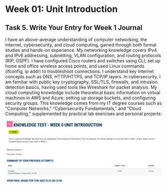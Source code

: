 # Week 01: Unit Introduction

## Task 5. Write Your Entry for Week 1 Journal 


I have an above-average understanding of computer networking, the Internet, cybersecurity, and cloud computing, gained through both formal studies and hands-on experience. My networking knowledge covers IPv4 and IPv6 addressing, subnetting, VLAN configuration, and routing protocols (RIP, OSPF). I have configured Cisco routers and switches using CLI, set up home and office wireless access points, and used Linux commands (ifconfig, ip addr) to troubleshoot connections. I understand key Internet concepts such as DNS, HTTP/HTTPS, and TCP/IP layers. In cybersecurity, I am familiar with public key cryptography, SSL/TLS, firewalls, and intrusion detection basics, having used tools like Wireshark for packet analysis. My cloud computing knowledge include theoretical basic information on virtual machines in AWS and Azure, setting up storage buckets, and configuring security groups. This knowledge comes from my IT degree courses such as “Computer Networks,” “Cybersecurity Fundamentals,” and “Cloud Computing,” supplemented by practical lab exercises and personal projects.



![Konwledge Score](./images/Week1_knowledgetest.JPG)

